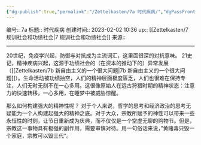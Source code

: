 ```yaml
---
{"dg-publish":true,"permalink":"/Zettelkasten/7a 时代疾病/","dgPassFrontmatter":true}
---
```


编号:: 7a
标题:: 时代疾病
创建时间:: 2023-02-02 10:36
up:: [[Zettelkasten/7 规训社会和功绩社会\|7 规训社会和功绩社会]]
来源:: 

---
20世纪，免疫学兴起，防御与对抗成为主流词汇，这里面很深的对抗意味。
21史记，精神疾病兴起，这源于功绩社会的（在资本的推动下的）异常发展（[[Zettelkasten/7b 新自由主义的一个很大问题\|7b 新自由主义的一个很大问题]]）。生命活动被功绩抽空，人们的精神层面极度匮乏，人们也很难在保持专注，人们无时无刻不在一心多用。这很像原始人在远古狩猎时期的精神状态：注意力的快速转移，一心多用，在睡梦中被威胁惊醒。

那么如何构建强大的精神性呢？
对于个人来说，哲学的思考和经济政治的思考无疑能为一个人构建起强大的精神之底。对于大众，宗教所赋予的神性可以带来一些永恒性的时刻，让节日重新成为庆典，而不仅仅是一个空虚无聊的购物节。但是，宗教这一事物具有极强的副作用，需要审慎对待。用一句俗话来说，”黄赌毒只毁一个家庭，宗教可以毁三代“。  